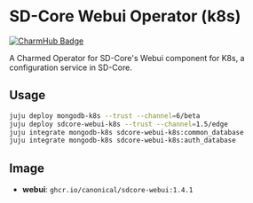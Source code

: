 # SD-Core Webui Operator (k8s)
[![CharmHub Badge](https://charmhub.io/sdcore-webui-k8s/badge.svg)](https://charmhub.io/sdcore-webui-k8s)

A Charmed Operator for SD-Core's Webui component for K8s, a configuration service in SD-Core. 

## Usage

```bash
juju deploy mongodb-k8s --trust --channel=6/beta
juju deploy sdcore-webui-k8s --trust --channel=1.5/edge
juju integrate mongodb-k8s sdcore-webui-k8s:common_database
juju integrate mongodb-k8s sdcore-webui-k8s:auth_database
```

## Image

- **webui**: `ghcr.io/canonical/sdcore-webui:1.4.1`

